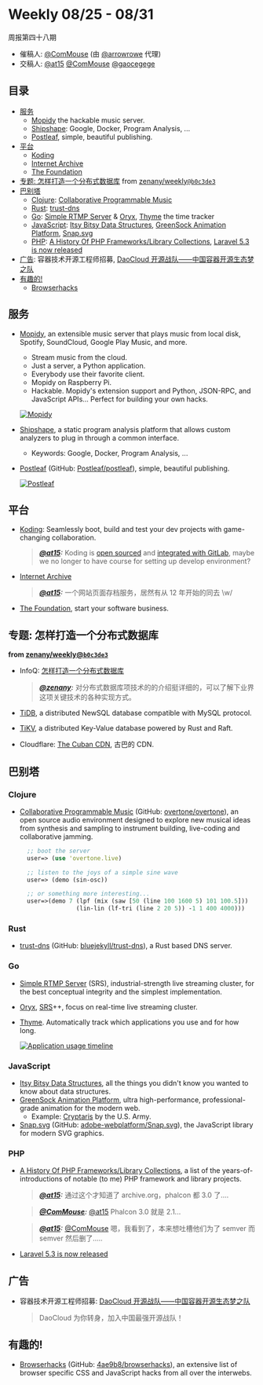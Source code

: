 # Weekly 08/25 - 08/31

周报第四十八期

- 催稿人:
  [@ComMouse][dou]
  (由 [@arrowrowe][mie] 代理)
- 交稿人:
  [@at15][at15]
  [@ComMouse][dou]
  [@gaocegege][cece]

[at15]: https://github.com/at15
[mie]: https://github.com/arrowrowe
[dou]: https://github.com/ComMouse
[cece]: https://github.com/gaocegege

## 目录

- [服务](#user-content-service)
  - [Mopidy](https://www.mopidy.com/) the hackable music server.
  - [Shipshape](https://github.com/google/shipshape): Google, Docker, Program Analysis, ...
  - [Postleaf](https://www.postleaf.org/), simple, beautiful publishing.
- [平台](#user-content-platform)
  - [Koding](https://www.koding.com/)
  - [Internet Archive](https://archive.org/)
  - [The Foundation](https://thefoundation.com/?splash_disabled=1)
- [专题: 怎样打造一个分布式数据库](#user-content-special-distributed) from [zenany/weekly`@b0c3de3`](https://github.com/zenany/weekly/commit/b0c3de35d7caa5753295cd54a1961d846a9a6a59)
- [巴别塔](#user-content-babel)
  - [Clojure](#user-content-clojure): [Collaborative Programmable Music](http://overtone.github.io/)
  - [Rust](#user-content-rust): [trust-dns](https://docs.rs/trust-dns)
  - [Go](#user-content-go): [Simple RTMP Server](https://github.com/ossrs/srs) & [Oryx](https://github.com/ossrs/go-oryx), [Thyme](https://github.com/sourcegraph/thyme) the time tracker
  - [JavaScript](#user-content-javascript): [Itsy Bitsy Data Structures](https://github.com/thejameskyle/itsy-bitsy-data-structures), [GreenSock Animation Platform](https://github.com/greensock/GreenSock-JS), [Snap.svg](http://snapsvg.io/)
  - [PHP](#user-content-php): [A History Of PHP Frameworks/Library Collections](https://github.com/pmjones/php-history), [Laravel 5.3 is now released](https://laravel-news.com/2016/08/laravel-5-3-is-now-released/)
- [广告](#user-content-ad): 容器技术开源工程师招募, [DaoCloud 开源战队——中国容器开源生态梦之队](http://blog.daocloud.io/dcosteam0824/)
- [有趣的!](#user-content-fun)
  - [Browserhacks](http://browserhacks.com/)

## <a id="service">服务</a>

- [Mopidy](https://www.mopidy.com/), an extensible music server that plays music from local disk, Spotify, SoundCloud, Google Play Music, and more.
  - Stream music from the cloud.
  - Just a server, a Python application.
  - Everybody use their favorite client.
  - Mopidy on Raspberry Pi.
  - Hackable. Mopidy's extension support and Python, JSON-RPC, and JavaScript APIs... Perfect for building your own hacks.

  [![Mopidy](https://www.mopidy.com/media/images/martijnboland-moped.png)](https://www.mopidy.com/)
- [Shipshape](https://github.com/google/shipshape), a static program analysis platform that allows custom analyzers to plug in through a common interface.
  - Keywords: Google, Docker, Program Analysis, ...
- [Postleaf](https://www.postleaf.org/) (GitHub: [Postleaf/postleaf](https://github.com/Postleaf/postleaf)), simple, beautiful publishing.

  [![Postleaf](https://www.postleaf.org/content/uploads/2016/07/homepage-splash.png)]((https://www.postleaf.org/))

## <a id="platform">平台</a>

- [Koding](https://www.koding.com/): Seamlessly boot, build and test your dev projects with game-changing collaboration.

  > ___[@at15][at15]:___ Koding is [open sourced](https://github.com/koding/koding) and [integrated with GitLab](https://about.gitlab.com/2016/07/26/koding-and-gitlab-integrated/), maybe we no longer to have course for setting up develop environment?
- [Internet Archive](https://archive.org/)

  > ___[@at15][at15]:___ 一个网站页面存档服务，居然有从 12 年开始的同去 \w/
- [The Foundation](https://thefoundation.com/?splash_disabled=1), start your software business.

## <a id="special-distributed">专题: 怎样打造一个分布式数据库</a>

**from [zenany/weekly@`b0c3de3`](https://github.com/zenany/weekly/commit/b0c3de35d7caa5753295cd54a1961d846a9a6a59)**

- InfoQ: [怎样打造一个分布式数据库](http://www.infoq.com/cn/articles/how-to-build-a-distributed-database)

  > ___[@zenany](https://github.com/zenany):___ 对分布式数据库项技术的的介绍挺详细的，可以了解下业界这项关键技术的各种实现方式。
- [TiDB](https://github.com/pingcap/tidb), a distributed NewSQL database compatible with MySQL protocol.
- [TiKV](https://github.com/pingcap/tikv), a distributed Key-Value database powered by Rust and Raft.
- Cloudflare: [The Cuban CDN](https://blog.cloudflare.com/the-cuban-cdn/), 古巴的 CDN.

## <a id="babel">巴别塔</a>

### Clojure

- [Collaborative Programmable Music](http://overtone.github.io/) (GitHub: [overtone/overtone](https://github.com/overtone/overtone)), an open source audio environment designed to explore new musical ideas from synthesis and sampling to instrument building, live-coding and collaborative jamming.

  ```clojure
    ;; boot the server
    user=> (use 'overtone.live)

    ;; listen to the joys of a simple sine wave
    user=> (demo (sin-osc))

    ;; or something more interesting...
    user=>(demo 7 (lpf (mix (saw [50 (line 100 1600 5) 101 100.5]))
                  (lin-lin (lf-tri (line 2 20 5)) -1 1 400 4000)))
  ```

### Rust

- [trust-dns](https://docs.rs/trust-dns) (GitHub: [bluejekyll/trust-dns](https://github.com/bluejekyll/trust-dns)), a Rust based DNS server.

### Go

- [Simple RTMP Server](https://github.com/ossrs/srs) (SRS), industrial-strength live streaming cluster, for the best conceptual integrity and the simplest implementation.
- [Oryx](https://github.com/ossrs/go-oryx), [SRS](https://github.com/ossrs/srs)++, focus on real-time live streaming cluster.
- [Thyme](https://github.com/sourcegraph/thyme). Automatically track which applications you use and for how long.

  [![Application usage timeline](https://github.com/sourcegraph/thyme/blob/master/assets/images/app_coarse.png)]((https://github.com/sourcegraph/thyme))

### JavaScript

- [Itsy Bitsy Data Structures](https://github.com/thejameskyle/itsy-bitsy-data-structures), all the things you didn't know you wanted to know about data structures.
- [GreenSock Animation Platform](https://github.com/greensock/GreenSock-JS), ultra high-performance, professional-grade animation for the modern web.
  - Example: [Cryptaris](http://www.cryptarismission.com/) by the U.S. Army.
- [Snap.svg](http://snapsvg.io/) (GitHub: [adobe-webplatform/Snap.svg](https://github.com/adobe-webplatform/Snap.svg)), the JavaScript library for modern SVG graphics.

### PHP

- [A History Of PHP Frameworks/Library Collections](https://github.com/pmjones/php-history), a list of the years-of-introductions of notable (to me) PHP framework and library projects.

  > ___[@at15][at15]:___ 通过这个才知道了 archive.org，phalcon 都 3.0 了....

  > ___[@ComMouse][dou]:___ [@at15][at15] Phalcon 3.0 就是 2.1...

  > ___[@at15][at15]:___ [@ComMouse][dou] 嗯，我看到了，本来想吐槽他们为了 semver 而 semver 然后删了.....
- [Laravel 5.3 is now released](https://laravel-news.com/2016/08/laravel-5-3-is-now-released/)

## <a id="ad">广告</a>

- 容器技术开源工程师招募: [DaoCloud 开源战队——中国容器开源生态梦之队](http://blog.daocloud.io/dcosteam0824/)

  > DaoCloud 为你转身，加入中国最强开源战队！

## <a id="fun">有趣的!</a>

- [Browserhacks](http://browserhacks.com/) (GitHub: [4ae9b8/browserhacks](https://github.com/4ae9b8/browserhacks)), an extensive list of browser specific CSS and JavaScript hacks from all over the interwebs.
